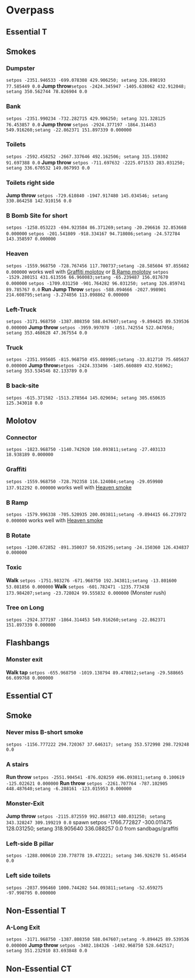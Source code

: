 # Overpass
## Essential T
## Smokes
### Dumpster
`setpos -2351.946533 -699.078308 429.906250; setang 326.898193 77.585449 0.0`
**Jump throw**`setpos -2424.345947 -1405.638062 432.912048; setang 350.562744 78.826904 0.0`
### Bank
`setpos -2351.990234 -732.282715 429.906250; setang 321.328125 76.453857 0.0`
**Jump throw** `setpos -2924.377197 -1864.314453 549.916260;setang -22.862371 151.897339 0.000000`
### Toilets
`setpos -2592.458252 -2667.337646 492.162506; setang 315.159302 91.697388 0.0`
**Jump throw** `setpos -711.697632 -2225.071533 283.031250; setang 336.670532 149.067993 0.0`
### Toilets right side
**Jump throw** `setpos -729.610840 -1947.917480 145.034546; setang 330.864258 142.910156 0.0`
### B Bomb Site for short
`setpos -1258.053223 -694.923584 86.371269;setang -20.296616 32.853668 0.000000`
`setpos -201.541809 -918.334167 94.718086;setang -24.572784 143.358597 0.000000`
### Heaven
`setpos -1559.968750 -728.767456 117.700737;setang -28.585604 97.855682 0.000000` works well with [Graffiti molotov](#graffiti) or [B Ramp molotov](#b-ramp)
`setpos -1529.280151 431.613556 66.960083;setang -65.239487 156.017670 0.000000`
`setpos -1709.031250 -901.764282 96.031250; setang 326.859741 89.785767 0.0`
**Run Jump Throw** `setpos -588.094666 -2027.998901 214.608795;setang -3.274856 113.098862 0.000000`
### Left-Truck
`setpos -3171.968750 -1387.808350 588.047607;setang -9.894425 89.539536 0.000000`
**Jump throw** `setpos -3959.997070 -1051.742554 522.047058; setang 353.468628 47.367554 0.0`
### Truck
`setpos -2351.995605 -815.968750 455.089905;setang -33.812710 75.605637 0.000000`
**Jump throw**`setpos -2424.333496 -1405.660889 432.916962; setang 353.534546 82.133789 0.0`
### B back-site
`setpos -615.371582 -1513.278564 145.029694; setang 305.650635 125.343018 0.0`
## Molotov
### Connector
`setpos -1823.968750 -1140.742920 160.093811;setang -27.403133 18.938189 0.000000`
### Graffiti
`setpos -1559.968750 -728.792358 116.124084;setang -29.059980 137.912292 0.000000` works well with [Heaven smoke](#heaven)
### B Ramp
`setpos -1579.996338 -705.520935 200.093811;setang -9.894415 66.273972 0.000000` works well with [Heaven smoke](#heaven)
### B Rotate
`setpos -1200.672852 -891.350037 50.935295;setang -24.150360 126.434837 0.000000`
### Toxic
**Walk** `setpos -1751.983276 -671.968750 192.343811;setang -13.801600 53.081856 0.000000`
**Walk** `setpos -601.782471 -1235.773438 173.984207;setang -23.728024 99.555832 0.000000` (Monster rush)
### Tree on Long
`setpos -2924.377197 -1864.314453 549.916260;setang -22.862371 151.897339 0.000000`
## Flashbangs
### Monster exit
**Walk tap** `setpos -655.968750 -1019.138794 89.478012;setang -29.588665 66.699768 0.000000`
## Essential CT
## Smoke
### Never miss B-short smoke
`setpos -1156.777222 294.720367 37.646317; setang 353.572998 298.729248 0.0`
### A stairs
**Run throw** `setpos -2551.904541 -876.028259 496.093811;setang 0.100619 -125.022621 0.000000`
**Run throw** `setpos -2261.707764 -787.102905 448.487640;setang -6.288161 -123.015953 0.000000`
### Monster-Exit
**Jump throw** `setpos -2115.872559 992.868713 480.031250; setang 343.328247 309.199219 0.0` spawn
setpos -1766.772827 -300.011475 128.031250; setang 318.905640 336.088257 0.0 from sandbags/graffiti
### Left-side B pillar
`setpos -1288.000610 230.778778 19.472221; setang 346.926270 51.465454 0.0`
### Left side toilets
`setpos -2037.996460 1000.744202 544.093811;setang -52.659275 -97.998795 0.000000`
## Non-Essential T
### A-Long Exit
`setpos -3171.968750 -1387.808350 588.047607;setang -9.894425 89.539536 0.000000`
**Jump throw** `setpos -3402.184326 -1492.968750 528.642517; setang 351.232910 83.693848 0.0`
## Non-Essential CT
